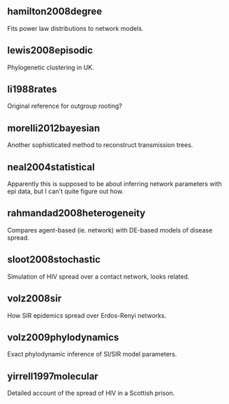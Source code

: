 ## hamilton2008degree

Fits power law distributions to network models.

## lewis2008episodic

Phylogenetic clustering in UK.

## li1988rates

Original reference for outgroup rooting?

## morelli2012bayesian

Another sophisticated method to reconstruct transmission trees.

## neal2004statistical

Apparently this is supposed to be about inferring network parameters with epi
data, but I can't quite figure out how.

## rahmandad2008heterogeneity

Compares agent-based (ie. network) with DE-based models of disease spread.

## sloot2008stochastic

Simulation of HIV spread over a contact network, looks related.

## volz2008sir

How SIR epidemics spread over Erdos-Renyi networks.

## volz2009phylodynamics

Exact phylodynamic inference of SI/SIR model parameters.

## yirrell1997molecular

Detailed account of the spread of HIV in a Scottish prison.
